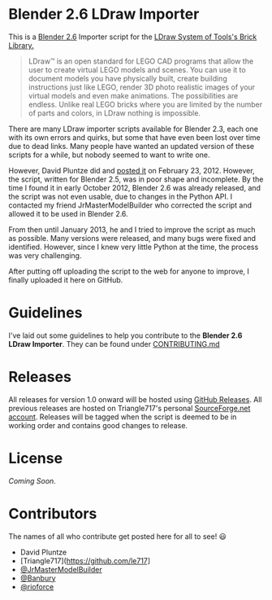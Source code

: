 Blender 2.6 LDraw Importer
==========================

This is a [Blender 2.6](http://www.blender.org) Importer script for the [LDraw System of Tools's Brick Library.](http://www.ldraw.org)

> LDraw™ is an open standard for LEGO CAD programs that allow the user to create virtual LEGO models and scenes. You can use it to document models you have
> physically built, create building instructions just like LEGO, render 3D photo realistic images of your virtual models and even make animations.
> The possibilities are endless. Unlike real LEGO bricks where you are limited by the number of parts and colors, in LDraw nothing is impossible.

There are many LDraw importer scripts available for Blender 2.3, each one with its own errors and quirks, but some that have even been lost over time due to
dead links. Many people have wanted an updated version of these scripts for a while, but nobody seemed to want to write one.

However, David Pluntze did and [posted it](http://projects.blender.org/tracker/index.php?func=detail&aid=30327&group_id=153&atid=467) on February 23,
2012. However, the script, written for Blender 2.5, was in poor shape and incomplete. By the time I found it in early October 2012, Blender 2.6 was already
released, and the script was not even usable, due to changes in the Python API. I contacted my friend
JrMasterModelBuilder who corrected the script and allowed it to be used in Blender 2.6.

From then until January 2013, he and I tried to improve the script as much as possible. Many versions were released, and many bugs were fixed and identified.
However, since I knew very little Python at the time, the process was very challenging.

After putting off uploading the script to the web for anyone to improve, I finally uploaded it here on GitHub.

Guidelines
==========

I've laid out some guidelines to help you contribute to the **Blender 2.6 LDraw Importer**. They can be found under [CONTRIBUTING.md](CONTRIBUTING.md)

Releases
========

All releases for version 1.0 onward will be hosted using [GitHub Releases](https://github.com/le717/Blender-2.6-LDraw-Importer/releases).
All previous releases are hosted on Triangle717's personal [SourceForge.net account](http://sourceforge.net/projects/le717.u/files/Blender/Blender%202.6%20LDraw%20Importer/).
Releases will be tagged when the script is deemed to be in working order and contains good changes to release.

License
=======

_Coming Soon._

Contributors
============

The names of all who contribute get posted here for all to see! :smiley:

* David Pluntze
* [Triangle717](https://github.com/le717]
* [@JrMasterModelBuilder](https://github.com/jrmastermodelbuilder)
* [@Banbury](https://github.com/Banbury)
* [@rioforce](https://github.com/rioforce)
